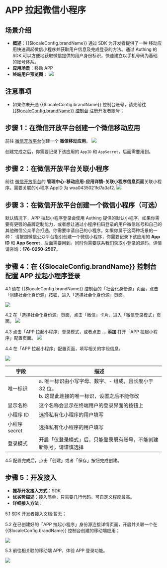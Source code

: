 # APP 拉起微信小程序

<LastUpdated />

## 场景介绍

- **概述**：{{$localeConfig.brandName}} 通过 SDK 为开发者提供了一种 移动应用快速调起微信小程序并获取用户信息及完成登录的方法。通过 Authing 的 SDK 可以方便地获取微信提供的用户身份标识，快速建立以手机号码为基础的账号体系。
- **应用场景**：移动 APP
- **终端用户预览图**：
![](./images/miniprogram0.png)


## 注意事项

- 如果你未开通 {{$localeConfig.brandName}} 控制台账号，请先前往 [{{$localeConfig.brandName}} 控制台](https://authing.cn/) 注册开发者账号；


## 步骤 1：在微信开放平台创建一个微信移动应用
前往 [微信开放平台](https://open.weixin.qq.com/cgi-bin/index?t=home/index&lang=zh_CN)创建一个 **微信移动应用**。
![](./images/open2.jpg)

创建完成之后，你需要记录下该应用的 `AppID` 和 `AppSecret`，后面需要用到。

## 步骤 2：在微信开放平台关联小程序
前往 [微信开放平台](https://open.weixin.qq.com/cgi-bin/index?t=home/index&lang=zh_CN)的 **管理中心-移动应用-应用详情-关联小程序信息页面**关联小程序。需要关联的小程序 AppID 为 wxa0435021fd7a3af2.
![](./images/miniprogram1.png)

## 步骤 3：在微信开放平台创建一个微信小程序（可选）
默认情况下，APP 拉起小程序登录会使用 Authing 提供的默认小程序，如果你需要有更强的品牌定制能力，或者想让通过小程序扫码登录的用户微信账号和自己的其他微信公众平台打通，你需要申请自己的小程序。如果你属于这两种场景的一种：
请按照微信公众平台指引创建一个微信小程序，你需要记录下该应用的 **App ID** 和 **App Secret**，后面需要用到。同时你需要联系我们获取小登录的源码，详情请咨询：**176-0250-2507**。

## 步骤 4：在 {{$localeConfig.brandName}} 控制台配置 APP 拉起小程序登录
4.1 请在 {{$localeConfig.brandName}} 控制台的「社会化身份源」页面，点击「创建社会化身份源」按钮，进入「选择社会化身份源」页面。

![](~@imagesZhCn/guides/connections/create-social-idp.jpg)

4.2 在「选择社会化身份源」页面，点击「微信」卡片，进入「微信登录模式」页面。
![](../wechat-pc/images/add-app-1.jpg)

4.3 点击「APP 拉起小程序」登录模式，或者点击 **… 添加** 打开「APP 拉起小程序」配置页面。
![](./images/miniprogram4.jpg)

4.4 在「APP 拉起小程序」配置页面，填写相关的字段信息。

![](./images/miniprogram2.jpg)


| 字段         | 描述                                                                                                    |
| ------------ | ------------------------------------------------------------------------------------------------------- |
| 唯一标识     | a. 唯一标识由小写字母、数字、- 组成，且长度小于 32 位。<br />b. 这是此连接的唯一标识，设置之后不能修改  |
| 显示名称     | 这个名称会显示在终端用户的登录界面的按钮上                                                              |
| 小程序 ID    | 选择私有化小程序的用户填写                                                                    |
| 小程序 secret  | 选择私有化小程序的用户填写                                                                                     |
| 登录模式     | 开启「仅登录模式」后，只能登录既有账号，不能创建新账号，请谨慎选择                                      |

4.5 配置完成后，点击「创建」或者「保存」按钮完成创建。


## 步骤 5：开发接入

- **推荐开发接入方式**：SDK 
- **优劣势描述**：接入简单，只需要几行代码。可自定义程度最高。
- **详细接入方法**：
 
 5.1 SDK 开发者接入文档:暂无；

 5.2 在已创建好的「APP 拉起小程序」身份源连接详情页面，开启并关联一个在 {{$localeConfig.brandName}} 控制台创建的移动端应用；
 
 ![](./images/miniprogram3.jpg)

 5.3 前往相关联的移动端 APP，体验 APP 登录功能。

  ![](./images/miniprogram0.png)
  

